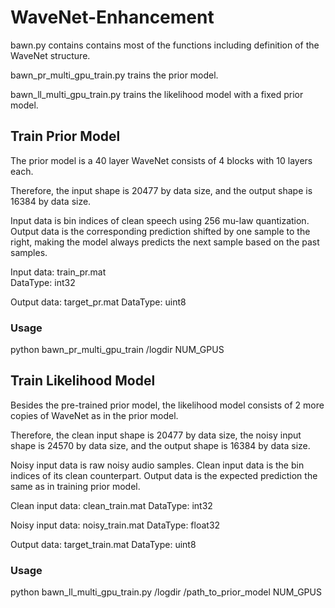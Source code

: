 # WaveNet-Enhancement

bawn.py contains contains most of the functions including definition of the WaveNet structure.

bawn_pr_multi_gpu_train.py trains the prior model. 

bawn_ll_multi_gpu_train.py trains the likelihood model with a fixed prior model.

## Train Prior Model 

The prior model is a 40 layer WaveNet consists of 4 blocks with 10 layers each.

Therefore, the input shape is 20477 by data size, and the output shape is 16384 by data size.

Input data is bin indices of clean speech using 256 mu-law quantization.
Output data is the corresponding prediction shifted by one sample to the right, making the model always predicts the next sample based on the past samples.

Input data: train_pr.mat     
DataType: int32

Output data: target_pr.mat
DataType: uint8

### Usage

python bawn_pr_multi_gpu_train /logdir NUM_GPUS

## Train Likelihood Model

Besides the pre-trained prior model, the likelihood model consists of 2 more copies of WaveNet as in the prior model.

Therefore, the clean input shape is 20477 by data size, the noisy input shape is 24570 by data size, and the output shape is 16384 by data size.

Noisy input data is raw noisy audio samples. Clean input data is the bin indices of its clean counterpart. Output data is the expected prediction the same as in training prior model.

Clean input data: clean_train.mat
DataType: int32

Noisy input data: noisy_train.mat
DataType: float32

Output data: target_train.mat
DataType: uint8

### Usage

python bawn_ll_multi_gpu_train.py /logdir /path_to_prior_model NUM_GPUS

